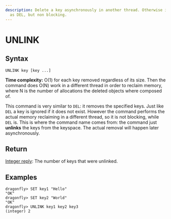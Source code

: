 ```yaml
---
description: Delete a key asynchronously in another thread. Otherwise it is just
  as DEL, but non blocking.
---
```


# UNLINK

## Syntax

    UNLINK key [key ...]

**Time complexity:** O(1) for each key removed regardless of its size. Then the command does O(N) work in a different thread in order to reclaim memory, where N is the number of allocations the deleted objects where composed of.

This command is very similar to `DEL`: it removes the specified keys.
Just like `DEL` a key is ignored if it does not exist. However the command
performs the actual memory reclaiming in a different thread, so it is not
blocking, while `DEL` is. This is where the command name comes from: the
command just **unlinks** the keys from the keyspace. The actual removal
will happen later asynchronously.

## Return

[Integer reply](https://redis.io/docs/reference/protocol-spec#resp-integers): The number of keys that were unlinked.

## Examples

```shell
dragonfly> SET key1 "Hello"
"OK"
dragonfly> SET key2 "World"
"OK"
dragonfly> UNLINK key1 key2 key3
(integer) 2
```
